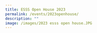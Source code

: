 ```yaml
---
title: ESSS Open House 2023
permalink: /events/2023openhouse/
description: ""
image: /images/2023 esss open house.JPG
---
```

